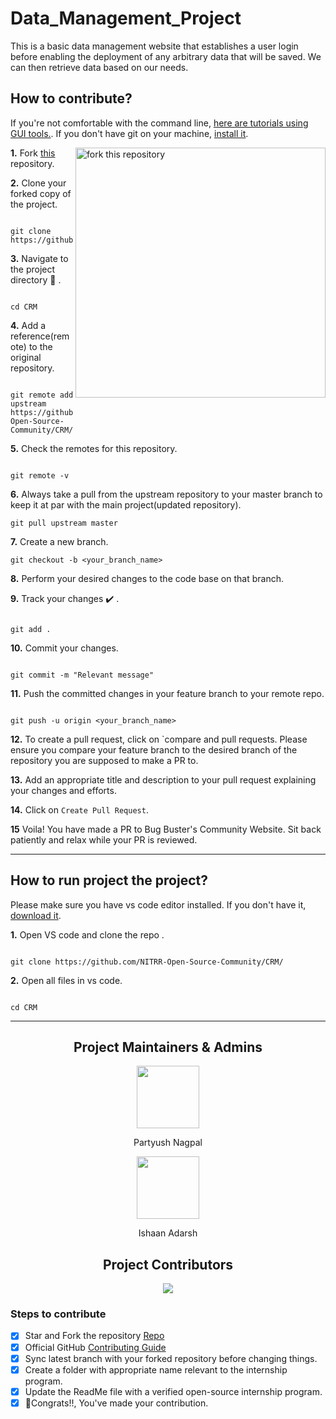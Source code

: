 # Data_Management_Project
This is a basic data management website that establishes a user login before enabling the deployment of any arbitrary data that will be saved. We can then retrieve data based on our needs.


## How to **contribute**?

If you're not comfortable with the command line, [here are tutorials using GUI tools.](https://docs.github.com/en/desktop/installing-and-configuring-github-desktop/overview/getting-started-with-github-desktop). If you don't have git on your machine, [install it](https://help.github.com/articles/set-up-git/).

<img align="right" width="400" src="https://firstcontributions.github.io/assets/Readme/fork.png" alt="fork this repository" />

**1.** Fork [this](https://github.com/NITRR-Open-Source-Community/CRM) repository.



**2.** Clone your forked copy of the project.

```

git clone https://github.com/<your_name>/CRM.git

```

**3.** Navigate to the project directory :file_folder: .

```

cd CRM

```

**4.** Add a reference(remote) to the original repository.

```

git remote add upstream https://github.com/NITRR-Open-Source-Community/CRM/

```

**5.** Check the remotes for this repository.

```

git remote -v

```

**6.** Always take a pull from the upstream repository to your master branch to keep it at par with the main project(updated repository).

```
git pull upstream master
```

**7.** Create a new branch.

```
git checkout -b <your_branch_name>
```

**8.** Perform your desired changes to the code base on that branch.

**9.** Track your changes :heavy_check_mark: .

```

git add .

```

**10.** Commit your changes.

```

git commit -m "Relevant message"

```

**11.** Push the committed changes in your feature branch to your remote repo.

```

git push -u origin <your_branch_name>

```

**12.** To create a pull request, click on `compare and pull requests. Please ensure you compare your feature branch to the desired branch of the repository you are supposed to make a PR to.

**13.** Add an appropriate title and description to your pull request explaining your changes and efforts.

**14.** Click on `Create Pull Request`.

**15** Voila! You have made a PR to Bug Buster's Community Website. Sit back patiently and relax while your PR is reviewed.

<hr>

## How to **run project the project**?

Please make sure you have vs code editor installed. If you don't have it, [download it](https://code.visualstudio.com/download).

**1.** Open VS code and clone the repo .

```

git clone https://github.com/NITRR-Open-Source-Community/CRM/

```

**2.** Open all files in vs code.

```

cd CRM

```

<hr>

<h2 align="center"> Project Maintainers & Admins</h2> 
<div align="center"> 
    <a href="https://github.com/pratt0007">
    <img src="https://github.com/pratt0007.png" width=100px height=100px />
    </a>
    <p align="center"> Partyush Nagpal </p>
</div>
<div align="center"> 
    <a href="https://github.com/IshaanAdarsh">
    <img src="https://avatars.githubusercontent.com/u/100434702?v=4" width=100px height=100px />
    </a>
    <p align="center"> Ishaan Adarsh </p>
</div>




<h2 align="center"> Project Contributors </h2>

<div align="center">
    <a href="https://github.com/NITRR-Open-Source-Community/NOSC-Website/graphs/contributors">
    <img src="https://contrib.rocks/image?repo=NITRR-Open-Source-Community/NOSC-Website" />
    </a>
</div>


### Steps to contribute

- [x] Star and Fork the repository [Repo](https://github.com/codeverything/awesome-projects)
- [x] Official GitHub [Contributing Guide](https://docs.github.com/en/desktop/contributing-and-collaborating-using-github-desktop/working-with-your-remote-repository-on-github-or-github-enterprise/creating-an-issue-or-pull-request)
- [x] Sync latest branch with your forked repository before changing things.
- [x] Create a folder with appropriate name relevant to the internship program.
- [x] Update the ReadMe file with a verified open-source internship program.
- [x] 🎉Congrats!!, You've made your contribution.
